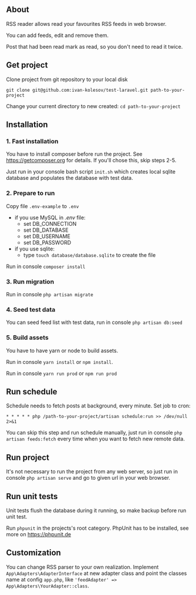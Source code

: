 ## About

RSS reader allows read your favourites RSS feeds in web browser.

You can add feeds, edit and remove them.

Post that had been read mark as read, so you don't need to read it twice. 

## Get project
Clone project from git repository to your local disk

`git clone git@github.com:ivan-kolesov/test-laravel.git path-to-your-project`

Change your current directory to new created: `cd path-to-your-project`

## Installation

### 1. Fast installation

You have to install composer before run the project. See https://getcomposer.org for details.
If you'll chose this, skip steps 2-5.

Just run in your console bash script `init.sh` which creates local sqlite database and populates the database with test data.

### 2. Prepare to run

Copy file `.env-example` to `.env`

* if you use MySQL in *.env* file:
   * set DB_CONNECTION
   * set DB_DATABASE
   * set DB_USERNAME
   * set DB_PASSWORD
* if you use sqlite:
   * type `touch database/database.sqlite` to create the file

Run in console `composer install`

### 3. Run migration

Run in console `php artisan migrate`

### 4. Seed test data

You can seed feed list with test data, run in console `php artisan db:seed`

### 5. Build assets

You have to have yarn or node to build assets.

Run in console `yarn install` or `npm install`.

Run in console `yarn run prod` or `npm run prod` 

## Run schedule

Schedule needs to fetch posts at background, every minute.
Set job to cron:

`* * * * * php /path-to-your-project/artisan schedule:run >> /dev/null 2>&1`

You can skip this step and run schedule manually, just run in console `php artisan feeds:fetch` every time when you want to fetch new remote data.

## Run project

It's not necessary to run the project from any web server, so just run in console `php artisan serve`
and go to given url in your web browser.

## Run unit tests

Unit tests flush the database during it running, so make backup before run unit test.

Run `phpunit` in the projects's root category. PhpUnit has to be installed, see more on https://phpunit.de

## Customization

You can change RSS parser to your own realization. Implement `App\Adapters\AdapterInterface` at new adapter class and
point the classes name at config `app.php`, like `'feedAdapter' => App\Adapters\YourAdapter::class`.
